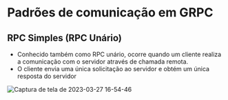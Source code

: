 # Padrões de comunicação em GRPC

## RPC Simples (RPC Unário)

- Conhecido também como RPC unário, ocorre quando um cliente realiza a comunicação com o servidor através de chamada remota.
- O cliente envia uma única solicitação ao servidor e obtém um única resposta do servidor

![Captura de tela de 2023-03-27 16-54-46](https://user-images.githubusercontent.com/43495376/228052027-b9ecf6c9-baee-4c59-8c15-f69638504fa0.png)
